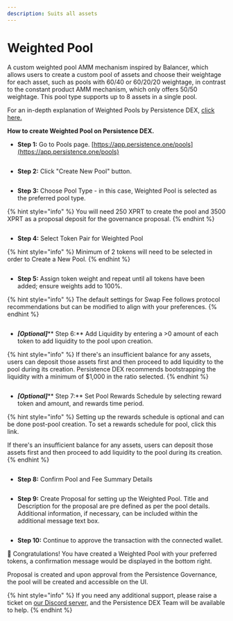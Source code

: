 ```yaml
---
description: Suits all assets
---
```


# Weighted Pool

A custom weighted pool AMM mechanism inspired by Balancer, which allows users to create a custom pool of assets and choose their weightage for each asset, such as pools with 60/40 or 60/20/20 weightage, in contrast to the constant product AMM mechanism, which only offers 50/50 weightage. This pool type supports up to 8 assets in a single pool.

For an in-depth explanation of Weighted Pools by Persistence DEX, [click here.](https://app.gitbook.com/o/hVvJKSHKLqEyI1jNR7p9/s/msiEudvUiaeJSMheQiRX/\~/changes/189/persistence-dex/pools)

**How to create Weighted Pool on Persistence DEX.**

* **Step 1:** Go to Pools page. [https://app.persistence.one/pools](https://app.persistence.one/pools)

<figure><img src="https://docs.dexter.zone/~gitbook/image?url=https%3A%2F%2F2753824657-files.gitbook.io%2F%7E%2Ffiles%2Fv0%2Fb%2Fgitbook-x-prod.appspot.com%2Fo%2Fspaces%252F9LsBCKFqnrfW4Kl6Y0k0%252Fuploads%252FzCES32sKx14bZe9sA9tm%252Fimage.png%3Falt%3Dmedia%26token%3Dad457d59-43a9-47f9-8371-1252ea30f002&#x26;width=768&#x26;dpr=4&#x26;quality=100&#x26;sign=fe1129a3132c3b30ebcfbb1e665a0fae53d5a5db10f59c25fc742b567ba5d34a" alt=""><figcaption></figcaption></figure>

* **Step 2:** Click "Create New Pool" button.

<figure><img src="https://docs.dexter.zone/~gitbook/image?url=https%3A%2F%2F2753824657-files.gitbook.io%2F%7E%2Ffiles%2Fv0%2Fb%2Fgitbook-x-prod.appspot.com%2Fo%2Fspaces%252F9LsBCKFqnrfW4Kl6Y0k0%252Fuploads%252FaJ7v1MoWoavlQpWGehog%252Fimage.png%3Falt%3Dmedia%26token%3D5ad91685-5ed7-4957-8ea1-88290af5d0e0&#x26;width=768&#x26;dpr=4&#x26;quality=100&#x26;sign=19a45d782e4db3f20d5e8aef1cb13dadd5d486887158c77faa7400bab1d49c17" alt=""><figcaption></figcaption></figure>

* **Step 3:** Choose Pool Type - in this case, Weighted Pool is selected as the preferred pool type.

{% hint style="info" %}
You will need 250 XPRT to create the pool and 3500 XPRT as a proposal deposit for the governance proposal.
{% endhint %}

<figure><img src="https://docs.dexter.zone/~gitbook/image?url=https%3A%2F%2F2753824657-files.gitbook.io%2F%7E%2Ffiles%2Fv0%2Fb%2Fgitbook-x-prod.appspot.com%2Fo%2Fspaces%252F9LsBCKFqnrfW4Kl6Y0k0%252Fuploads%252FxaeRhwDk8J13jOp2yAjk%252Fimage.png%3Falt%3Dmedia%26token%3D09fa8a5b-8bd9-47ce-bc0f-844dea56c355&#x26;width=768&#x26;dpr=4&#x26;quality=100&#x26;sign=5d85f81c110070727343d9fbc2cc1c24822df7fa56c5bbf72749df2b2f30fea3" alt=""><figcaption></figcaption></figure>

* **Step 4:** Select Token Pair for Weighted Pool

{% hint style="info" %}
Minimum of 2 tokens will need to be selected in order to Create a New Pool.
{% endhint %}

<figure><img src="https://docs.dexter.zone/~gitbook/image?url=https%3A%2F%2F2753824657-files.gitbook.io%2F%7E%2Ffiles%2Fv0%2Fb%2Fgitbook-x-prod.appspot.com%2Fo%2Fspaces%252F9LsBCKFqnrfW4Kl6Y0k0%252Fuploads%252F3CyireHdzEXeZF0Tefiq%252FScreenshot%25202023-12-20%2520at%252012.45.41%25E2%2580%25AFPM.png%3Falt%3Dmedia%26token%3Daa9417c2-7ce0-400c-b0e6-8390ef8477d6&#x26;width=768&#x26;dpr=4&#x26;quality=100&#x26;sign=1d6df1c720d28c664a2a453b325ecf6949738289bf7452e13a5e2af15e58f790" alt=""><figcaption></figcaption></figure>

* **Step 5:** Assign token weight and repeat until all tokens have been added; ensure weights add to 100%.

{% hint style="info" %}
The default settings for Swap Fee follows protocol recommendations but can be modified to align with your preferences.
{% endhint %}

<figure><img src="https://docs.dexter.zone/~gitbook/image?url=https%3A%2F%2F2753824657-files.gitbook.io%2F%7E%2Ffiles%2Fv0%2Fb%2Fgitbook-x-prod.appspot.com%2Fo%2Fspaces%252F9LsBCKFqnrfW4Kl6Y0k0%252Fuploads%252FX8BuIsohPYZ03Q6Xhrz9%252FScreenshot%25202023-12-20%2520at%252012.49.38%25E2%2580%25AFPM.png%3Falt%3Dmedia%26token%3D33248432-9c53-4f62-880e-5eea36b428db&#x26;width=768&#x26;dpr=4&#x26;quality=100&#x26;sign=369df58d4d6761705b3a3b1a71d510497498afe769bb2b22e703a7e19f2ea6d0" alt=""><figcaption></figcaption></figure>

* _**\[Optional]**_** Step 6:** Add Liquidity by entering a >0 amount of each token to add liquidity to the pool upon creation.

{% hint style="info" %}
If there's an insufficient balance for any assets, users can deposit those assets first and then proceed to add liquidity to the pool during its creation. Persistence DEX recommends bootstrapping the liquidity with a minimum of $1,000 in the ratio selected.
{% endhint %}

<figure><img src="https://docs.dexter.zone/~gitbook/image?url=https%3A%2F%2F2753824657-files.gitbook.io%2F%7E%2Ffiles%2Fv0%2Fb%2Fgitbook-x-prod.appspot.com%2Fo%2Fspaces%252F9LsBCKFqnrfW4Kl6Y0k0%252Fuploads%252Fyybjl4aieHiq5vCFwyl8%252FScreenshot%25202023-12-20%2520at%252012.52.01%25E2%2580%25AFPM.png%3Falt%3Dmedia%26token%3Dd8b02959-c31c-4f51-85c7-0c07a7771d09&#x26;width=768&#x26;dpr=4&#x26;quality=100&#x26;sign=f8c7c96f5d4e244b22aab171ecf51c1b14ecb0b8beb24250c71c14499a7abc9c" alt=""><figcaption></figcaption></figure>

* _**\[Optional]**_** Step 7:** Set Pool Rewards Schedule by selecting reward token and amount, and rewards time period.

{% hint style="info" %}
Setting up the rewards schedule is optional and can be done post-pool creation. To set a rewards schedule for pool, click this link.

If there's an insufficient balance for any assets, users can deposit those assets first and then proceed to add liquidity to the pool during its creation.
{% endhint %}

<figure><img src="https://docs.dexter.zone/~gitbook/image?url=https%3A%2F%2F2753824657-files.gitbook.io%2F%7E%2Ffiles%2Fv0%2Fb%2Fgitbook-x-prod.appspot.com%2Fo%2Fspaces%252F9LsBCKFqnrfW4Kl6Y0k0%252Fuploads%252FsWuocdRxKK6DHKPBCeDJ%252FScreenshot%25202023-12-20%2520at%252012.53.55%25E2%2580%25AFPM.png%3Falt%3Dmedia%26token%3D10051c4b-d8d7-4c20-9099-2ec6e47c2c56&#x26;width=768&#x26;dpr=4&#x26;quality=100&#x26;sign=8c4c0e10be588c68797661579f5f7a37e81f733b0b3aabf767b1ef949abf81da" alt=""><figcaption></figcaption></figure>

* **Step 8:** Confirm Pool and Fee Summary Details

<figure><img src="https://docs.dexter.zone/~gitbook/image?url=https%3A%2F%2F2753824657-files.gitbook.io%2F%7E%2Ffiles%2Fv0%2Fb%2Fgitbook-x-prod.appspot.com%2Fo%2Fspaces%252F9LsBCKFqnrfW4Kl6Y0k0%252Fuploads%252FsISQJGBxN8UAz8T9lgGw%252FScreenshot%25202023-12-20%2520at%252012.54.45%25E2%2580%25AFPM.png%3Falt%3Dmedia%26token%3Df11ddcc4-3945-4e6a-a52b-afe02ffe13b1&#x26;width=768&#x26;dpr=4&#x26;quality=100&#x26;sign=1fa9d7ce5aabbaebdd0848acf8e19d4bdbe64e08832f008a28961c337b69e7cf" alt=""><figcaption></figcaption></figure>

* **Step 9:** Create Proposal for setting up the Weighted Pool. Title and Description for the proposal are pre defined as per the pool details. Additional information, if necessary, can be included within the additional message text box.

<figure><img src="https://docs.dexter.zone/~gitbook/image?url=https%3A%2F%2F2753824657-files.gitbook.io%2F%7E%2Ffiles%2Fv0%2Fb%2Fgitbook-x-prod.appspot.com%2Fo%2Fspaces%252F9LsBCKFqnrfW4Kl6Y0k0%252Fuploads%252Fu76n9dKYSrYb4Zz2Fyfo%252FScreenshot%25202023-12-20%2520at%252012.56.04%25E2%2580%25AFPM.png%3Falt%3Dmedia%26token%3D24e0d134-fd6a-4db0-b5b1-425610134816&#x26;width=768&#x26;dpr=4&#x26;quality=100&#x26;sign=9341e121af30bb2f403a97fd22a17c9e6143686af6898b88711588a96615c408" alt=""><figcaption></figcaption></figure>

* **Step 10:** Continue to approve the transaction with the connected wallet.

🥳 Congratulations! You have created a Weighted Pool with your preferred tokens, a confirmation message would be displayed in the bottom right.

Proposal is created and upon approval from the Persistence Governance, the pool will be created and accessible on the UI.

{% hint style="info" %}
If you need any additional support, please raise a ticket on [our Discord server,](https://discord.persistence.one) and the Persistence DEX Team will be available to help.
{% endhint %}
